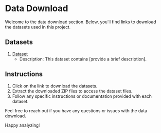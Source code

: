 # Data Download

Welcome to the data download section. Below, you'll find links to download the datasets used in this project.

## Datasets

1. [Dataset ](https://www.kaggle.com/datasets/nikdavis/steam-store-games)
   - Description: This dataset contains [provide a brief description].


## Instructions

1. Click on the link to download the datasets.
2. Extract the downloaded ZIP files to access the dataset files.
3. Follow any specific instructions or documentation provided with each dataset.

Feel free to reach out if you have any questions or issues with the data download.

Happy analyzing!

